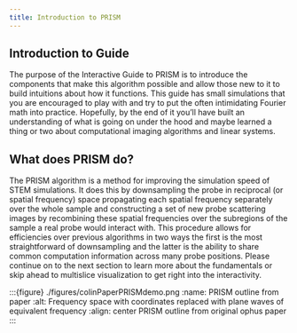 ```yaml
---
title: Introduction to PRISM
---
```

## Introduction to Guide
The purpose of the Interactive Guide to PRISM is to introduce the components that make this algorithm possible and allow those new to it to build intuitions about how it functions. This guide has small simulations that you are encouraged to play with and try to put the often intimidating Fourier math into practice. Hopefully, by the end of it you’ll have built an understanding of what is going on under the hood and maybe learned a thing or two about computational imaging algorithms and linear systems.

## What does PRISM do?
The PRISM algorithm is a method for improving the simulation speed of STEM simulations. It does this by downsampling the probe in reciprocal (or spatial frequency) space propagating each spatial frequency separately over the whole sample and constructing a set of new probe scattering images by recombining these spatial frequencies over the subregions of the sample a real probe would interact with. This procedure allows for efficiencies over previous algorithms in two ways the first is the most straightforward of downsampling and the latter is the ability to share common computation information across many probe positions. Please continue on to the next section to learn more about the fundamentals or skip ahead to multislice visualization to get right into the interactivity.

:::{figure} ./figures/colinPaperPRISMdemo.png
:name: PRISM outline from paper
:alt: Frequency space with coordinates replaced with plane waves of equivalent frequency
:align: center
PRISM outline from original ophus paper
:::